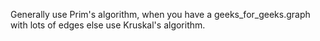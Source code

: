 Generally use Prim's algorithm, when you have a geeks_for_geeks.graph with lots of edges else use Kruskal's algorithm.
